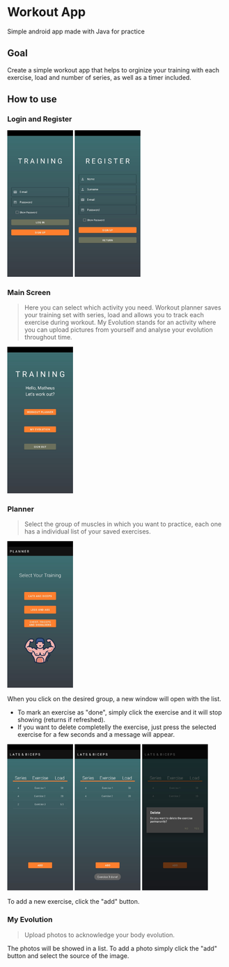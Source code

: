 # Workout App

Simple android app made with Java for practice

## Goal

Create a simple workout app that helps to orginize your training with each exercise, load and number of series, as well as a timer included.

## How to use

### Login and Register

<img src="https://github.com/matsouto/workoutplanner/blob/master/Images/WhatsApp%20Image%202021-10-28%20at%2011.40.20.jpeg" width=30% height=30%> <img src="https://github.com/matsouto/workoutplanner/blob/master/Images/WhatsApp%20Image%202021-10-28%20at%2011.40.20%20(1).jpeg" width=30% height=30%>

### Main Screen

>Here you can select which activity you need.
Workout planner saves your training set with series, load and allows you to track each exercise during workout.
My Evolution stands for an activity where you can upload pictures from yourself and analyse your evolution throughout time.

<img src="https://github.com/matsouto/workoutplanner/blob/master/Images/WhatsApp%20Image%202021-10-28%20at%2011.40.20%20(2).jpeg" width=30% height=30%>

### Planner
>Select the group of muscles in which you want to practice, each one has a individual list of your saved exercises.

<img src="https://github.com/matsouto/workoutplanner/blob/master/Images/WhatsApp%20Image%202021-10-28%20at%2011.40.20%20(3).jpeg" width=30% height=30%>

When you click on the desired group, a new window will open with the list. 
- To mark an exercise as "done", simply click the exercise and it will stop showing (returns if refreshed). 
- If you want to delete completelly the exercise, just press the selected exercise for a few seconds and a message will appear.

<img src="https://github.com/matsouto/workoutplanner/blob/master/Images/WhatsApp%20Image%202021-10-28%20at%2011.40.20%20(4).jpeg" width=30% height=30%> <img src="https://github.com/matsouto/workoutplanner/blob/master/Images/WhatsApp%20Image%202021-10-28%20at%2011.40.20%20(5).jpeg" width=30% height=30%> <img src="https://github.com/matsouto/workoutplanner/blob/master/Images/WhatsApp%20Image%202021-10-28%20at%2011.40.20%20(6).jpeg" width=30% height=30%>

To add a new exercise, click the "add" button.

### My Evolution
>Upload photos to acknowledge your body evolution.

The photos will be showed in a list. To add a photo simply click the "add" button and select the source of the image.

